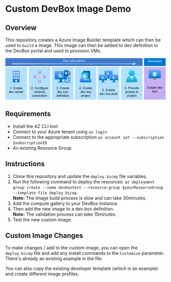 # Custom DevBox Image Demo

## Overview

This repository creates a Azure Image Builder template which can then be used to `build` a image. This image can then be added to dev definition in the DevBox portal and used to provision VMs.

![image](.img/devbox-flow.png)

## Requirements

- Install the AZ CLI tool
- Connect to your Azure tenant using `az login`
- Connect to the appropriate subscription `az account set --subscription $subscriptionID`
- An existing Resource Group

## Instructions

1. Clone this repository and update the `deploy.bicep` file variables.
1. Run the following command to deploy the resources: `az deployment group create --name devboxtest --resource-group $yourResourceGroup --template-file deploy.bicep`. <br> **Note:** The Image build process is slow and can take 30minutes.
1. Add the compute gallery to your DevBox instance.
1. Then add the new image to a dev box definition. <br> **Note:** The validation process can take 15minutes.
1. Test the new custom image.

## Custom Image Changes

To make changes / add to the custom image, you can open the `deploy.bicep` file and add any install commands to the `Customize` parameter. There's already an existing example in the file.

You can also copy the existing developer template (which is an example) and create different image profiles.
